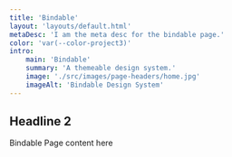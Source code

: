 ```yaml
---
title: 'Bindable'
layout: 'layouts/default.html'
metaDesc: 'I am the meta desc for the bindable page.'
color: 'var(--color-project3)'
intro:
    main: 'Bindable'
    summary: 'A themeable design system.'
    image: './src/images/page-headers/home.jpg'
    imageAlt: 'Bindable Design System'
---
```


## Headline 2

Bindable Page content here